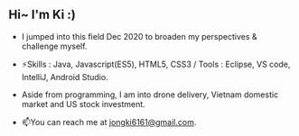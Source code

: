 ## Hi~ I'm Ki :)

- I jumped into this field Dec 2020 to broaden my perspectives & challenge myself.  
- ⚡Skills : Java, Javascript(ES5), HTML5, CSS3 / Tools : Eclipse, VS code, IntelliJ, Android Studio.  


- Aside from programming, I am into drone delivery, Vietnam domestic market and US stock investment.  
- 📫You can reach me at jongki6161@gmail.com.  

